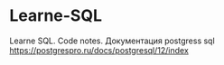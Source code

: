 # Learne-SQL
Learne SQL. Code notes.
Документация postgress sql https://postgrespro.ru/docs/postgresql/12/index

